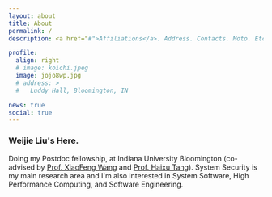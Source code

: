 ```yaml
---
layout: about
title: About
permalink: /
description: <a href="#">Affiliations</a>. Address. Contacts. Moto. Etc.

profile:
  align: right
  # image: koichi.jpeg
  image: jojo8wp.jpg
  # address: >
  #   Luddy Hall, Bloomington, IN

news: true
social: true
---
```


### Weijie Liu's Here.

Doing my Postdoc fellowship, at Indiana University Bloomington (co-advised by [Prof. XiaoFeng Wang](https://homes.luddy.indiana.edu/xw7/) and [Prof. Haixu Tang](https://homes.luddy.indiana.edu/hatang/)). System Security is my main research area and I'm also interested in System Software, High Performance Computing, and Software Engineering.

